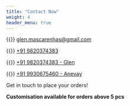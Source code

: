 ```yaml
---
title: "Contact Now"
weight: 4
header_menu: true
---
```


{{<icon class="fa fa-envelope">}}&nbsp;[glen.mascarenhas@gmail.com](mailto:glen.mascarenhas@gmail.com)

{{<icon class="fa fa-phone">}}&nbsp;[+91 9820374383](tel:+919820374383)

{{<icon class="fa fa-whatsapp">}}&nbsp;[+91 9820374383 - Glen](https://api.whatsapp.com/send?phone=919820374383)

{{<icon class="fa fa-whatsapp">}}&nbsp;[+91 9930675460 - Anevay](https://api.whatsapp.com/send?phone=919930675460)

Get in touch to place your orders!

__Customisation available for orders above 5 pcs__
